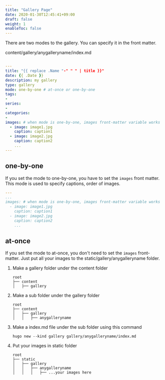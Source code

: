 ```yaml
---
title: "Gallery Page"
date: 2020-01-30T12:45:41+09:00
draft: false
weight: 1
enableToc: false
---
```


There are two modes to the gallery. You can specify it in the front matter.

content/gallery/anygalleryname/index.md

```yaml

---
title: "{{ replace .Name "-" " " | title }}"
date: {{ .Date }}
description: my gallery
type: gallery
mode: one-by-one # at-once or one-by-one
tags:
-
series:
-
categories:
-
images: # when mode is one-by-one, images front-matter variable works
  - image: image1.jpg
    caption: caption1
  - image: image2.jpg
    caption: caption2
    ...
---

```

## one-by-one

If you set the mode to one-by-one, you have to set the `images` front matter. This mode is used to specify captions, order of images.

```yaml
---
...
images: # when mode is one-by-one, images front-matter variable works
  - image: image1.jpg
    caption: caption1
  - image: image2.jpg
    caption: caption2
    ...
```

## at-once

If you set the mode to at-once, you don't need to set the `images` front-matter. Just put all your images to the static/gallery/anygalleryname folder.

1. Make a gallery folder under the content folder

    ```
    root
    ├── content
    │   ├── gallery
    ```

2. Make a sub folder under the gallery folder

    ```
    root
    ├── content
    │   ├── gallery
    │   │   ├── anygalleryname
    ```

3. Make a index.md file under the sub folder using this command

    ```
    hugo new --kind gallery gallery/anygalleryname/index.md
    ```

4. Put your images in static folder

    ```
    root
    ├── static
    │   ├── gallery
    │   │   ├── anygalleryname
    │   │   │   ├── ...your images here
    ```